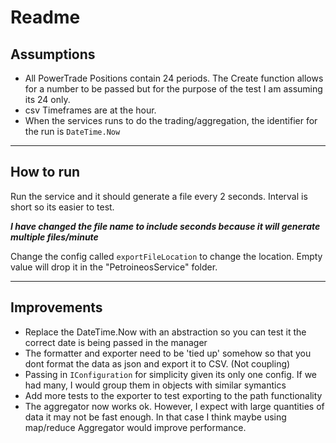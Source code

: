 ﻿# Readme

## Assumptions
- All PowerTrade Positions contain 24 periods. The Create function allows for a number to be passed but for the purpose of the test I am assuming its 24 only. 
- csv Timeframes are at the hour.
- When the services runs to do the trading/aggregation, the identifier for the run is `DateTime.Now`

---

## How to run

Run the service and it should generate a file every 2 seconds. Interval is short so its easier to test. 

_**I have changed the file name to include seconds because it will generate multiple files/minute**_ 

Change the config called `exportFileLocation` to change the location. Empty value will drop it in the "PetroineosService" folder.

---
## Improvements

- Replace the DateTime.Now with an abstraction so you can test it the correct date is being passed in the manager
- The formatter and exporter need to be 'tied up' somehow so that you dont format the data as json and export it to CSV. (Not coupling) 
- Passing in `IConfiguration` for simplicity given its only one config. If we had many, I would group them in objects with similar symantics 
- Add more tests to the exporter to test exporting to the path functionality
- The aggregator now works ok. However, I expect with large quantities of data it may not be fast enough. In that case I think maybe using map/reduce Aggregator would improve performance.